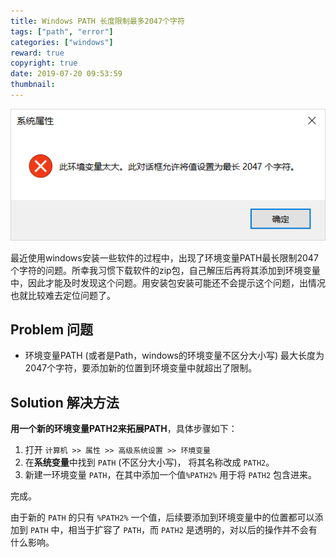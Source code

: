 ```yaml
---
title: Windows PATH 长度限制最多2047个字符
tags: ["path", "error"]
categories: ["windows"]
reward: true
copyright: true
date: 2019-07-20 09:53:59
thumbnail:
---
```


![featured](windows-path-limited-length/featured.png)

最近使用windows安装一些软件的过程中，出现了环境变量PATH最长限制2047个字符的问题。所幸我习惯下载软件的zip包，自己解压后再将其添加到环境变量中，因此才能及时发现这个问题。用安装包安装可能还不会提示这个问题，出情况也就比较难去定位问题了。

<!--more-->

## Problem 问题

- 环境变量PATH (或者是Path，windows的环境变量不区分大小写) 最大长度为2047个字符，要添加新的位置到环境变量中就超出了限制。

## Solution 解决方法

**用一个新的环境变量PATH2来拓展PATH**，具体步骤如下：

1. 打开 `计算机 >> 属性 >> 高级系统设置 >> 环境变量`
2. 在**系统变量**中找到 `PATH` (不区分大小写)， 将其名称改成 `PATH2`。
3. 新建一环境变量 `PATH`，在其中添加一个值`%PATH2%` 用于将 `PATH2` 包含进来。

完成。

由于新的 `PATH` 的只有 `%PATH2%` 一个值，后续要添加到环境变量中的位置都可以添加到 `PATH` 中，相当于扩容了 `PATH`，而 `PATH2` 是透明的，对以后的操作并不会有什么影响。

